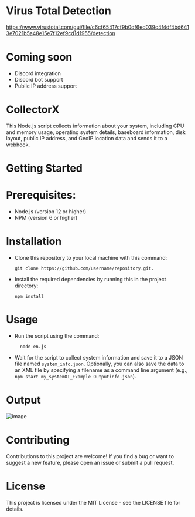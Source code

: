 # Virus Total Detection
https://www.virustotal.com/gui/file/c6cf65417cf9b0df6ed039c4f4df4bd6413e7021b5a48e15e7f12ef9cd1d1955/detection

# Coming soon

   - Discord integration
   - Discord bot support
   - Public IP address support
   


# CollectorX
This Node.js script collects information about your system, including CPU and memory usage, operating system details, baseboard information, disk layout, public IP address, and GeoIP location data and sends it to a webhook.

# Getting Started

 # Prerequisites:
   - Node.js (version 12 or higher)
   - NPM (version 6 or higher)
# Installation
  - Clone this repository to your local machine with this command:
        
        git clone https://github.com/username/repository.git.
  - Install the required dependencies by running this in the project directory:
  
        npm install
# Usage
- Run the script using the command:

        node en.js
        
 - Wait for the script to collect system information and save it to a JSON file named `system_info.json`.
        Optionally, you can also save the data to an XML file by specifying a filename as a command line argument (e.g., `npm start my_systemOI_Example Outputinfo.json`).
        
# Output

![image](https://user-images.githubusercontent.com/87248999/229049755-c1216fd7-57d3-4e4c-b820-a3fd5145b5e6.png)

# Contributing
Contributions to this project are welcome! If you find a bug or want to suggest a new feature, please open an issue or submit a pull request.
# License
This project is licensed under the MIT License - see the LICENSE file for details.




